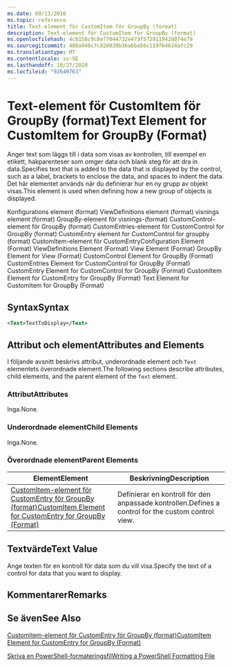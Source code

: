 ```yaml
---
ms.date: 09/13/2016
ms.topic: reference
title: Text-element för CustomItem för GroupBy (format)
description: Text-element för CustomItem för GroupBy (format)
ms.openlocfilehash: 4c8158c9c8e77044732e473f57291194280f4e79
ms.sourcegitcommit: 488a940c7c828820b36a6ba56c119f64614afc29
ms.translationtype: MT
ms.contentlocale: sv-SE
ms.lasthandoff: 10/27/2020
ms.locfileid: "92649763"
---
```

# <a name="text-element-for-customitem-for-groupby-format"></a><span data-ttu-id="b93dd-103">Text-element för CustomItem för GroupBy (format)</span><span class="sxs-lookup"><span data-stu-id="b93dd-103">Text Element for CustomItem for GroupBy (Format)</span></span>

<span data-ttu-id="b93dd-104">Anger text som läggs till i data som visas av kontrollen, till exempel en etikett, hakparenteser som omger data och blank steg för att dra in data.</span><span class="sxs-lookup"><span data-stu-id="b93dd-104">Specifies text that is added to the data that is displayed by the control, such as a label, brackets to enclose the data, and spaces to indent the data.</span></span> <span data-ttu-id="b93dd-105">Det här elementet används när du definierar hur en ny grupp av objekt visas.</span><span class="sxs-lookup"><span data-stu-id="b93dd-105">This element is used when defining how a new group of objects is displayed.</span></span>

<span data-ttu-id="b93dd-106">Konfigurations element (format) ViewDefinitions element (format) visnings element (format) GroupBy-element för visnings-(format) CustomControl-element för GroupBy (format) CustomEntries-element för CustomControl for GroupBy (format) CustomEntry element for CustomControl for groupby (format) CustomItem-element för CustomEntry</span><span class="sxs-lookup"><span data-stu-id="b93dd-106">Configuration Element (Format) ViewDefinitions Element (Format) View Element (Format) GroupBy Element for View (Format) CustomControl Element for GroupBy (Format) CustomEntries Element for CustomControl for GroupBy (Format) CustomEntry Element for CustomControl for GroupBy (Format) CustomItem Element for CustomEntry for GroupBy (Format) Text Element for CustomItem for GroupBy (Format)</span></span>

## <a name="syntax"></a><span data-ttu-id="b93dd-107">Syntax</span><span class="sxs-lookup"><span data-stu-id="b93dd-107">Syntax</span></span>

```xml
<Text>TextToDisplay</Text>
```

## <a name="attributes-and-elements"></a><span data-ttu-id="b93dd-108">Attribut och element</span><span class="sxs-lookup"><span data-stu-id="b93dd-108">Attributes and Elements</span></span>

<span data-ttu-id="b93dd-109">I följande avsnitt beskrivs attribut, underordnade element och `Text` elementets överordnade element.</span><span class="sxs-lookup"><span data-stu-id="b93dd-109">The following sections describe attributes, child elements, and the parent element of the `Text` element.</span></span>

### <a name="attributes"></a><span data-ttu-id="b93dd-110">Attribut</span><span class="sxs-lookup"><span data-stu-id="b93dd-110">Attributes</span></span>

<span data-ttu-id="b93dd-111">Inga.</span><span class="sxs-lookup"><span data-stu-id="b93dd-111">None.</span></span>

### <a name="child-elements"></a><span data-ttu-id="b93dd-112">Underordnade element</span><span class="sxs-lookup"><span data-stu-id="b93dd-112">Child Elements</span></span>

<span data-ttu-id="b93dd-113">Inga.</span><span class="sxs-lookup"><span data-stu-id="b93dd-113">None.</span></span>

### <a name="parent-elements"></a><span data-ttu-id="b93dd-114">Överordnade element</span><span class="sxs-lookup"><span data-stu-id="b93dd-114">Parent Elements</span></span>

|<span data-ttu-id="b93dd-115">Element</span><span class="sxs-lookup"><span data-stu-id="b93dd-115">Element</span></span>|<span data-ttu-id="b93dd-116">Beskrivning</span><span class="sxs-lookup"><span data-stu-id="b93dd-116">Description</span></span>|
|-------------|-----------------|
|[<span data-ttu-id="b93dd-117">CustomItem-element för CustomEntry för GroupBy (format)</span><span class="sxs-lookup"><span data-stu-id="b93dd-117">CustomItem Element for CustomEntry for GroupBy (Format)</span></span>](./customitem-element-for-customentry-for-groupby-format.md)|<span data-ttu-id="b93dd-118">Definierar en kontroll för den anpassade kontrollen.</span><span class="sxs-lookup"><span data-stu-id="b93dd-118">Defines a control for the custom control view.</span></span>|

## <a name="text-value"></a><span data-ttu-id="b93dd-119">Textvärde</span><span class="sxs-lookup"><span data-stu-id="b93dd-119">Text Value</span></span>

<span data-ttu-id="b93dd-120">Ange texten för en kontroll för data som du vill visa.</span><span class="sxs-lookup"><span data-stu-id="b93dd-120">Specify the text of a control for data that you want to display.</span></span>

## <a name="remarks"></a><span data-ttu-id="b93dd-121">Kommentarer</span><span class="sxs-lookup"><span data-stu-id="b93dd-121">Remarks</span></span>

## <a name="see-also"></a><span data-ttu-id="b93dd-122">Se även</span><span class="sxs-lookup"><span data-stu-id="b93dd-122">See Also</span></span>

[<span data-ttu-id="b93dd-123">CustomItem-element för CustomEntry för GroupBy (format)</span><span class="sxs-lookup"><span data-stu-id="b93dd-123">CustomItem Element for CustomEntry for GroupBy (Format)</span></span>](./customitem-element-for-customentry-for-groupby-format.md)

[<span data-ttu-id="b93dd-124">Skriva en PowerShell-formateringsfil</span><span class="sxs-lookup"><span data-stu-id="b93dd-124">Writing a PowerShell Formatting File</span></span>](./writing-a-powershell-formatting-file.md)
